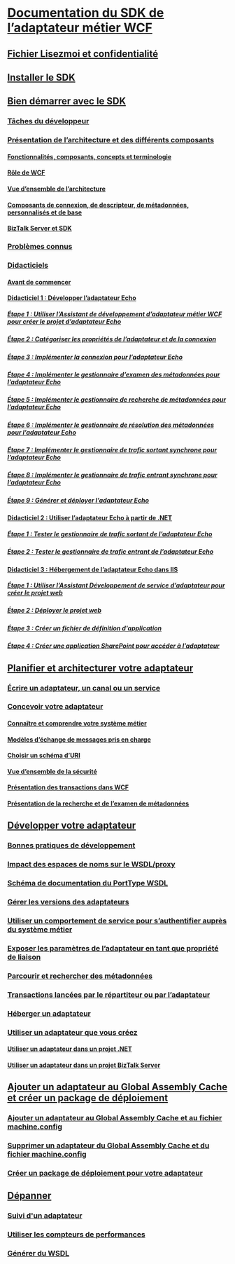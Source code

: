 # [Documentation du SDK de l’adaptateur métier WCF](microsoft-wcf-line-of-business-adapter-sdk-documentation.md)
## [Fichier Lisezmoi et confidentialité](readme-and-privacy-in-the-wcf-lob-adapter-sdk.md)
## [Installer le SDK](install-the-wcf-lob-adapter-sdk.md)
## [Bien démarrer avec le SDK](get-started-with-the-with-the-wcf-lob-adapter-sdk.md)
### [Tâches du développeur](common-developer-tasks-for-the-wcf-lob-adapter-sdk.md)
### [Présentation de l’architecture et des différents composants](understand-the-architecture-and-different-components-of-the-wcf-lob-adapter-sdk.md)
#### [Fonctionnalités, composants, concepts et terminologie](what-is-the-windows-communication-foundation-line-of-business-adapter-sdk.md)
#### [Rôle de WCF](read-how-wcf-is-used-by-the-wcf-lob-adapter-sdk.md)
#### [Vue d’ensemble de l’architecture](architecture-overview-of-the-wcf-lob-adapter-sdk.md)
#### [Composants de connexion, de descripteur, de métadonnées, personnalisés et de base](key-components-of-the-wcf-lob-adapter-sdk.md)
#### [BizTalk Server et SDK](using-biztalk-server-and-the-wcf-lob-adapter-sdk.md)
### [Problèmes connus](known-issues-with-the-wcf-lob-adapter-sdk.md)
### [Didacticiels](tutorials-to-learn-the-wcf-lob-adapter-sdk.md)
#### [Avant de commencer](prequisities-for-the-wcf-lob-adapter-sdk-tutorials.md)
#### [Didacticiel 1 : Développer l’adaptateur Echo](tutorial-1-develop-the-echo-adapter.md)
##### [Étape 1 : Utiliser l’Assistant de développement d’adaptateur métier WCF pour créer le projet d’adaptateur Echo](step-1-use-the-wcf-lob-adapter-development-wizard-to-create-the-echo-adapter.md)
##### [Étape 2 : Catégoriser les propriétés de l’adaptateur et de la connexion](step-2-categorize-the-adapter-and-connection-properties.md)
##### [Étape 3 : Implémenter la connexion pour l’adaptateur Echo](step-3-implement-the-connection-for-the-echo-adapter.md)
##### [Étape 4 : Implémenter le gestionnaire d’examen des métadonnées pour l’adaptateur Echo](step-4-implement-the-metadata-browse-handler-for-the-echo-adapter.md)
##### [Étape 5 : Implémenter le gestionnaire de recherche de métadonnées pour l’adaptateur Echo](step-5-implement-the-metadata-search-handler-for-the-echo-adapter.md)
##### [Étape 6 : Implémenter le gestionnaire de résolution des métadonnées pour l’adaptateur Echo](step-6-implement-the-metadata-resolve-handler-for-the-echo-adapter.md)
##### [Étape 7 : Implémenter le gestionnaire de trafic sortant synchrone pour l’adaptateur Echo](step-7-implement-the-synchronous-outbound-handler-for-the-echo-adapter.md)
##### [Étape 8 : Implémenter le gestionnaire de trafic entrant synchrone pour l’adaptateur Echo](step-8-implement-the-synchronous-inbound-handler-for-the-echo-adapter.md)
##### [Étape 9 : Générer et déployer l’adaptateur Echo](step-9-build-and-deploy-the-echo-adapter.md)
#### [Didacticiel 2 : Utiliser l’adaptateur Echo à partir de .NET](tutorial-2-consume-the-echo-adapter-from-net.md)
##### [Étape 1 : Tester le gestionnaire de trafic sortant de l’adaptateur Echo](step-1-test-outbound-handler-of-the-echo-adapter.md)
##### [Étape 2 : Tester le gestionnaire de trafic entrant de l’adaptateur Echo](step-2-test-inbound-handler-of-the-echo-adapter.md)
#### [Didacticiel 3 : Hébergement de l’adaptateur Echo dans IIS](tutorial-3-hosting-the-echo-adapter-in-iis.md)
##### [Étape 1 : Utiliser l’Assistant Développement de service d’adaptateur pour créer le projet web](step-1-use-the-adapter-service-development-wizard-to-create-the-web-project.md)
##### [Étape 2 : Déployer le projet web](step-2-deploy-the-web-project.md)
##### [Étape 3 : Créer un fichier de définition d'application](step-3-create-an-application-definition-file.md)
##### [Étape 4 : Créer une application SharePoint pour accéder à l’adaptateur ](step-4-create-a-sharepoint-application-to-access-the-adapter.md)
## [Planifier et architecturer votre adaptateur](plan-and-design-an-adapter-using-the-wcf-lob-adapter-sdk.md)
### [Écrire un adaptateur, un canal ou un service](difference-between-adapter-channel-and-service-in-the-wcf-lob-adapter-sdk.md)
### [Concevoir votre adaptateur](plan-and-design-your-adapter-using-the-wcf-lob-adapter-sdk.md)
#### [Connaître et comprendre votre système métier](understand-the-lob-system-with-the-wcf-lob-adapter-sdk.md)
#### [Modèles d’échange de messages pris en charge](view-the-supported-message-exchange-patterns-in-the-wcf-lob-adapter-sdk.md)
#### [Choisir un schéma d’URI](select-a-uri-scheme-and-addressing-format-when-using-the-wcf-lob-adapter-sdk.md)
#### [Vue d’ensemble de la sécurité](understand-wcf-security-on-the-adapter-created-with-the-wcf-lob-adapter-sdk.md)
#### [Présentation des transactions dans WCF](atomic-consistent-isolated-durable-transactions-with-the-wcf-lob-adapter-sdk.md)
#### [Présentation de la recherche et de l’examen de métadonnées](about-metadata-search-and-browse-with-your-wcf-lob-adapter-sdk-adapter.md)
## [Développer votre adaptateur](develop-or-create-your-adapter-using-the-wcf-lob-adapter-sdk.md)
### [Bonnes pratiques de développement](development-best-practices-using-the-wcf-lob-adapter-sdk.md)
### [Impact des espaces de noms sur le WSDL/proxy](use-namespaces-with-the-wsdl-proxy-in-the-wcf-lob-adapter-sdk.md)
### [Schéma de documentation du PortType WSDL](describe-the-wsdl-porttype-documentation-schema-with-the-wcf-lob-adapter-sdk.md)
### [Gérer les versions des adaptateurs](manage-adapter-versioning-with-the-wcf-lob-adapter-sdk.md)
### [Utiliser un comportement de service pour s’authentifier auprès du système métier](use-a-service-behavior-to-enter-credentials-with-the-wcf-lob-adapter-sdk.md)
### [Exposer les paramètres de l’adaptateur en tant que propriété de liaison](expose-adapter-settings-as-a-binding-property-using-the-wcf-lob-adapter-sdk.md)
### [Parcourir et rechercher des métadonnées](browse-and-search-metadata-using-the-wcf-lob-adapter-sdk.md)
### [Transactions lancées par le répartiteur ou par l’adaptateur](dispatcher-initiated-or-adapter-initiated-transactions-in-wcf-lob-adapter-sdk.md)
### [Héberger un adaptateur](host-an-adapter-in-iis-using-the-wcf-lob-adapter-sdk.md)
### [Utiliser un adaptateur que vous créez](consume-an-adapter-created-using-the-wcf-lob-adapter-sdk.md)
#### [Utiliser un adaptateur dans un projet .NET](consume-a-wcf-lob-adapter-sdk-adapter-in-a-net-project.md)
#### [Utiliser un adaptateur dans un projet BizTalk Server](consume-a-wcf-lob-adapter-sdk-adapter-in-a-biztalk-server-project.md)
## [Ajouter un adaptateur au Global Assembly Cache et créer un package de déploiement](deploy-adapter-using-the-wcf-lob-adapter-sdk.md)
### [Ajouter un adaptateur au Global Assembly Cache et au fichier machine.config](deploy-an-adapter-using-the-wcf-lob-adapter-sdk.md)
### [Supprimer un adaptateur du Global Assembly Cache et du fichier machine.config](undeploy-an-adapter-using-the-wcf-lob-adapter-sdk.md)
### [Créer un package de déploiement pour votre adaptateur](create-a-deployment-package-with-the-wcf-lob-adapter-sdk.md)
## [Dépanner](troubleshoot-adapter-created-using-the-wcf-lob-adapter-sdk.md)
### [Suivi d'un adaptateur](trace-an-adapter-with-the-wcf-lob-adapter-sdk.md)
### [Utiliser les compteurs de performances](use-performance-counters-with-the-wcf-lob-adapter-sdk.md)
### [Générer du WSDL](generate-wsdl-with-the-wcf-lob-adapter-sdk.md)

